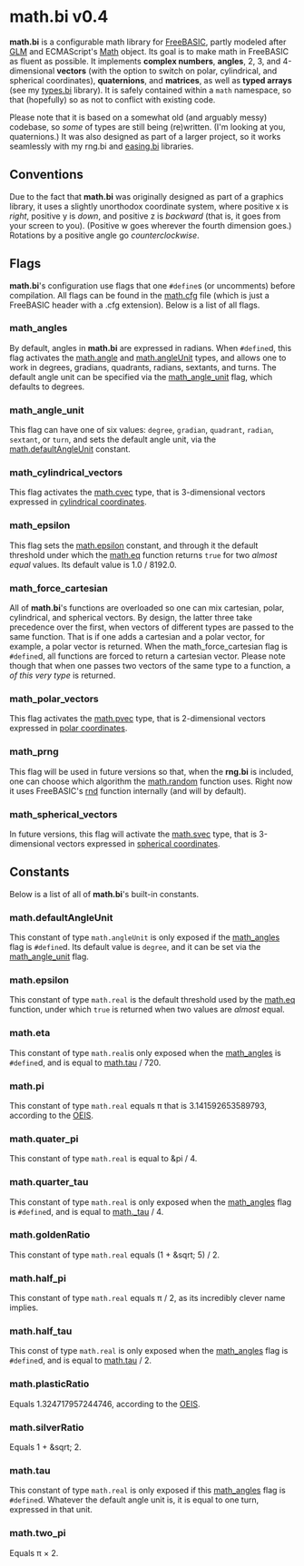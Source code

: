 # math.bi v0.4

**math.bi** is a configurable math library for [FreeBASIC](https://www.freebasic.net/), partly modeled after [GLM](https://github.com/g-truc/glm) and ECMAScript's [Math](https://developer.mozilla.org/en/docs/Web/JavaScript/Reference/Global_Objects/Math) object. Its goal is to make math in FreeBASIC as fluent as possible. It implements **complex numbers**, **angles**, 2, 3, and 4-dimensional **vectors** (with the option to switch on polar, cylindrical, and spherical coordinates), **quaternions**, and **matrices**, as well as **typed arrays** (see my [types.bi](https://github.com/guillaumerangheard/types.bi) library). It is safely contained within a `math` namespace, so that (hopefully) so as not to conflict with existing code.

Please note that it is based on a somewhat old (and arguably messy) codebase, so _some_ of types are still being (re)written. (I'm looking at you, quaternions.) It was also designed as part of a larger project, so it works seamlessly with my rng.bi and [easing.bi](https://github.com/guillaumerangheard/easing.bi) libraries.

## Conventions

Due to the fact that **math.bi** was originally designed as part of a graphics library, it uses a slightly unorthodox coordinate system, where positive x is _right_, positive y is _down_, and positive z is _backward_ (that is, it goes from your screen to you). (Positive w goes wherever the fourth dimension goes.) Rotations by a positive angle go _counterclockwise_.

## Flags

**math.bi**'s configuration use flags that one `#define`s (or uncomments) before compilation. All flags can be found in the [math.cfg]() file (which is just a FreeBASIC header with a .cfg extension). Below is a list of all flags.

### math_angles

By default, angles in **math.bi** are expressed in radians. When `#define`d, this flag activates the [math.angle]() and [math.angleUnit]() types, and allows one to work in degrees, gradians, quadrants, radians, sextants, and turns. The default angle unit can be specified via the [math_angle_unit]() flag, which defaults to degrees.

### math_angle_unit

This flag can have one of six values: `degree`, `gradian`, `quadrant`, `radian`, `sextant`, or `turn`, and sets the default angle unit, via the [math.defaultAngleUnit]() constant.

### math_cylindrical_vectors

This flag activates the [math.cvec]() type, that is 3-dimensional vectors expressed in [cylindrical coordinates](https://en.wikipedia.org/wiki/Cylindrical_coordinate_system).

### math_epsilon

This flag sets the [math.epsilon]() constant, and through it the default threshold under which the [math.eq]() function returns `true` for two _almost equal_ values. Its default value is 1.0 / 8192.0.

### math_force_cartesian

All of **math.bi**'s functions are overloaded so one can mix cartesian, polar, cylindrical, and spherical vectors. By design, the latter three take precedence over the first, when vectors of different types are passed to the same function. That is if one adds a cartesian and a polar vector, for example, a polar vector is returned. When the math_force_cartesian flag is `#define`d, all functions are forced to return a cartesian vector.
Please note though that when one passes two vectors of the same type to a function, a _of this very type_ is returned.

### math_polar_vectors

This flag activates the [math.pvec]() type, that is 2-dimensional vectors expressed in [polar coordinates](https://en.wikipedia.org/wiki/Polar_coordinate_system).

### math_prng

This flag will be used in future versions so that, when the **rng.bi** is included, one can choose which algorithm the [math.random]() function uses. Right now it uses FreeBASIC's [rnd](https://www.freebasic.net/wiki/KeyPgRnd) function internally (and will by default).

### math_spherical_vectors

In future versions, this flag will activate the [math.svec]() type, that is 3-dimensional vectors expressed in [spherical coordinates](https://en.wikipedia.org/wiki/Spherical_coordinate_system).

## Constants

Below is a list of all of **math.bi**'s built-in constants.

### math.defaultAngleUnit

This constant of type `math.angleUnit` is only exposed if the [math_angles]() flag is `#define`d. Its default value is `degree`, and it can be set via the [math_angle_unit]() flag.

### math.epsilon

This constant of type `math.real` is the default threshold used by the [math.eq]() function, under which `true` is returned when two values are _almost_ equal.

### math.eta

This constant of type `math.real`is only exposed when the [math_angles]() is `#define`d, and is equal to [math.tau]() /&nbsp;720.

### math.pi

This constant of type `math.real` equals &pi; that is 3.141592653589793, according to the [OEIS](https://oeis.org/A000796).

### math.quater_pi

This constant of type `math.real` is equal to &pi /&nbsp;4.

### math.quarter_tau

This constant of type `math.real` is only exposed when the [math_angles]() flag is `#define`d, and is equal to [math._tau]() /&nbsp;4.

### math.goldenRatio

This constant of type `math.real` equals (1 + &sqrt;&nbsp;5) / 2.

### math.half_pi

This constant of type `math.real` equals &pi; /&nbsp;2, as its incredibly clever name implies.

### math.half_tau

This const of type `math.real` is only exposed when the [math_angles]() flag is `#define`d, and is equal to [math.tau]() /&nbsp;2.

### math.plasticRatio

Equals 1.324717957244746, according to the [OEIS](https://oeis.org/A060006).

### math.silverRatio

Equals 1 + &sqrt;&nbsp;2.

### math.tau

This constant of type `math.real` is only exposed if this [math_angles]() flag is `#define`d. Whatever the default angle unit is, it is equal to one turn, expressed in that unit.

### math.two_pi

Equals &pi; &times;&nbsp;2.
